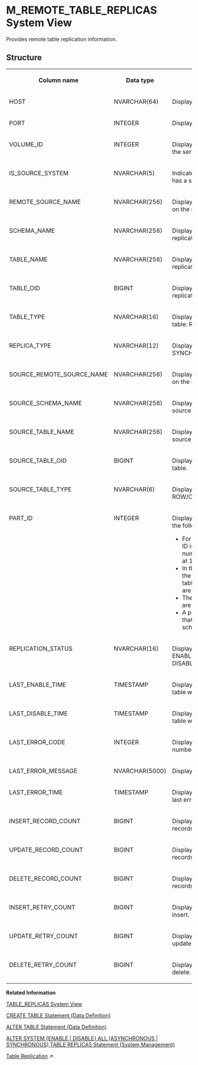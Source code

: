 <!-- loio1416264774bb45f69944bc8bbfe16491 -->

# M\_REMOTE\_TABLE\_REPLICAS System View

Provides remote table replication information.



## Structure


<table>
<tr>
<th valign="top">

Column name



</th>
<th valign="top">

Data type



</th>
<th valign="top">

Description



</th>
</tr>
<tr>
<td valign="top">

HOST



</td>
<td valign="top">

NVARCHAR\(64\)



</td>
<td valign="top">

Displays the host name.



</td>
</tr>
<tr>
<td valign="top">

PORT



</td>
<td valign="top">

INTEGER



</td>
<td valign="top">

Displays the internal port number.



</td>
</tr>
<tr>
<td valign="top">

VOLUME\_ID



</td>
<td valign="top">

INTEGER



</td>
<td valign="top">

Displays the persistent volume ID of the server.



</td>
</tr>
<tr>
<td valign="top">

IS\_SOURCE\_SYSTEM



</td>
<td valign="top">

NVARCHAR\(5\)



</td>
<td valign="top">

Indicates whether or not the system has a source table: TRUE/FALSE.



</td>
</tr>
<tr>
<td valign="top">

REMOTE\_SOURCE\_NAME



</td>
<td valign="top">

NVARCHAR\(256\)



</td>
<td valign="top">

Displays the remote source name on the replication system.



</td>
</tr>
<tr>
<td valign="top">

SCHEMA\_NAME



</td>
<td valign="top">

NVARCHAR\(256\)



</td>
<td valign="top">

Displays the schema name of the replication table.



</td>
</tr>
<tr>
<td valign="top">

TABLE\_NAME



</td>
<td valign="top">

NVARCHAR\(256\)



</td>
<td valign="top">

Displays the table name of the replication table.



</td>
</tr>
<tr>
<td valign="top">

TABLE\_OID



</td>
<td valign="top">

BIGINT



</td>
<td valign="top">

Displays the Table OID of the replication table.



</td>
</tr>
<tr>
<td valign="top">

TABLE\_TYPE



</td>
<td valign="top">

NVARCHAR\(16\)



</td>
<td valign="top">

Displays the type of replication table: ROW/COLUMN.



</td>
</tr>
<tr>
<td valign="top">

REPLICA\_TYPE



</td>
<td valign="top">

NVARCHAR\(12\)



</td>
<td valign="top">

Displays the replication type: SYNCHRONOUS/ASYNCHRONOUS.



</td>
</tr>
<tr>
<td valign="top">

SOURCE\_REMOTE\_SOURCE\_NAME



</td>
<td valign="top">

NVARCHAR\(256\)



</td>
<td valign="top">

Displays the remote source name on the source system.



</td>
</tr>
<tr>
<td valign="top">

SOURCE\_SCHEMA\_NAME



</td>
<td valign="top">

NVARCHAR\(256\)



</td>
<td valign="top">

Displays the schema name of the source table.



</td>
</tr>
<tr>
<td valign="top">

SOURCE\_TABLE\_NAME



</td>
<td valign="top">

NVARCHAR\(256\)



</td>
<td valign="top">

Displays the table name of the source table.



</td>
</tr>
<tr>
<td valign="top">

SOURCE\_TABLE\_OID



</td>
<td valign="top">

BIGINT



</td>
<td valign="top">

Displays the table OID of a source table.



</td>
</tr>
<tr>
<td valign="top">

SOURCE\_TABLE\_TYPE



</td>
<td valign="top">

NVARCHAR\(6\)



</td>
<td valign="top">

Displays the source table type: ROW/COLUMN.



</td>
</tr>
<tr>
<td valign="top">

PART\_ID



</td>
<td valign="top">

INTEGER



</td>
<td valign="top">

Displays the partition ID. Returns the following:

-   For partitioned tables, the part ID is equal to the sequential number of the partition, starting at 1.
-   In the case of replicated tables, the part ID is 1 for the original table and subsequent part IDs are assigned to replica tables.
-   The part ID is 0 for tables that are not partitioned.
-   A part ID value of -1 indicates that a modification of the table schema is in progress.



</td>
</tr>
<tr>
<td valign="top">

REPLICATION\_STATUS



</td>
<td valign="top">

NVARCHAR\(16\)



</td>
<td valign="top">

Displays the replication status: ENABLING, ENABLED, or DISABLED.



</td>
</tr>
<tr>
<td valign="top">

LAST\_ENABLE\_TIME



</td>
<td valign="top">

TIMESTAMP



</td>
<td valign="top">

Displays the timestamp when the table was last enabled.



</td>
</tr>
<tr>
<td valign="top">

LAST\_DISABLE\_TIME



</td>
<td valign="top">

TIMESTAMP



</td>
<td valign="top">

Displays the timestamp when the table was last disabled.



</td>
</tr>
<tr>
<td valign="top">

LAST\_ERROR\_CODE



</td>
<td valign="top">

INTEGER



</td>
<td valign="top">

Displays the last error code number.



</td>
</tr>
<tr>
<td valign="top">

LAST\_ERROR\_MESSAGE



</td>
<td valign="top">

NVARCHAR\(5000\)



</td>
<td valign="top">

Displays the last error message.



</td>
</tr>
<tr>
<td valign="top">

LAST\_ERROR\_TIME



</td>
<td valign="top">

TIMESTAMP



</td>
<td valign="top">

Displays the timestamp when the last error occurred.



</td>
</tr>
<tr>
<td valign="top">

INSERT\_RECORD\_COUNT



</td>
<td valign="top">

BIGINT



</td>
<td valign="top">

Displays the number of inserted records.



</td>
</tr>
<tr>
<td valign="top">

UPDATE\_RECORD\_COUNT



</td>
<td valign="top">

BIGINT



</td>
<td valign="top">

Displays the number of updated records.



</td>
</tr>
<tr>
<td valign="top">

DELETE\_RECORD\_COUNT



</td>
<td valign="top">

BIGINT



</td>
<td valign="top">

Displays the number of deleted records.



</td>
</tr>
<tr>
<td valign="top">

INSERT\_RETRY\_COUNT



</td>
<td valign="top">

BIGINT



</td>
<td valign="top">

Displays the number of retries to insert.



</td>
</tr>
<tr>
<td valign="top">

UPDATE\_RETRY\_COUNT



</td>
<td valign="top">

BIGINT



</td>
<td valign="top">

Displays the number of retries to update.



</td>
</tr>
<tr>
<td valign="top">

DELETE\_RETRY\_COUNT



</td>
<td valign="top">

BIGINT



</td>
<td valign="top">

Displays the number of retries to delete.



</td>
</tr>
</table>

**Related Information**  


[TABLE\_REPLICAS System View](../021-System-Views/table-replicas-system-view-d2353ea.md "Provides information about replicated tables and their replicas.")

[CREATE TABLE Statement \(Data Definition\)](../../010-SQL-Reference/012-SQL-Statements/create-table-statement-data-definition-20d58a5.md "Creates a base or temporary table. See the CREATE VIRTUAL TABLE statement for creating virtual tables.")

[ALTER TABLE Statement \(Data Definition\)](../../010-SQL-Reference/012-SQL-Statements/alter-table-statement-data-definition-20d329a.md "Alters a base or temporary table. See the ALTER VIRTUAL TABLE statement for altering virtual tables.")

[ALTER SYSTEM \{ENABLE | DISABLE\} ALL \[ASYNCHRONOUS | SYNCHRONOUS\] TABLE REPLICAS Statement \(System Management\)](../../010-SQL-Reference/012-SQL-Statements/alter-system-enable-disable-all-asynchronous-synchronous-table-replicas-stat-f948665.md "Activates or deactivates the overall replication operation of all replication tables or of asynchronous or synchronous tables only.")

[Table Replication](https://help.sap.com/viewer/f9c5015e72e04fffa14d7d4f7267d897/2023_2_QRC/en-US/33dd5d248add4b7a8c085846748b80ba.html "In a scale-out system tables (or selected columns of column store tables) may be replicated to multiple hosts. This can help to reduce network traffic when, for example, slowly-changing master data often has to be joined with tables, or partitions of tables, that are located on other hosts.") :arrow_upper_right:

